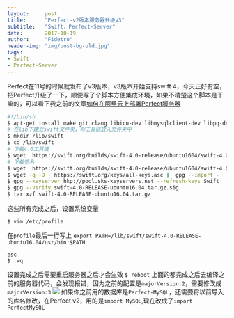 ```yaml
---
layout:     post
title:      "Perfect-v2版本服务器升级v3"
subtitle:   "Swift，Perfect-Server"
date:       2017-10-19
author:     "Fidetro"
header-img: "img/post-bg-old.jpg"
tags:
- Swift
- Perfect-Server
---
```

Perfect在11号的时候就发布了v3版本，v3版本开始支持swift 4，今天正好有空，把Perfect升级了一下，顺便写了个脚本方便集成环境，如果不清楚这个脚本是干嘛的，可以看下我之前的文章[如何在阿里云上部署Perfect服务器
](http://www.jianshu.com/p/fc4971b72737)
```sh
#!/bin/sh
$ apt-get install make git clang libicu-dev libmysqlclient-dev libpq-dev sqlite3 libsqlite3-dev apache2-dev pkg-config libssl-dev libsasl2-dev libcurl4-openssl-dev uuid-dev wget
# 在lib下建立swift文件夹，将工具链放入文件夹中
$ mkdir /lib/swift
$ cd /lib/swift
# 下载4.0工具链
$ wget  https://swift.org/builds/swift-4.0-release/ubuntu1604/swift-4.0-RELEASE/swift-4.0-RELEASE-ubuntu16.04.tar.gz
# 下载签名
$ wget  https://swift.org/builds/swift-4.0-release/ubuntu1604/swift-4.0-RELEASE/swift-4.0-RELEASE-ubuntu16.04.tar.gz.sig
$ wget -q -O - https://swift.org/keys/all-keys.asc |  gpg --import -
$ gpg --keyserver hkp://pool.sks-keyservers.net --refresh-keys Swift
$ gpg --verify swift-4.0-RELEASE-ubuntu16.04.tar.gz.sig
$ tar xzf swift-4.0-RELEASE-ubuntu16.04.tar.gz
```
这些所有完成之后，设置系统变量
```
$ vim /etc/profile
```
在`profile`最后一行写上
`export PATH=/lib/swift/swift-4.0-RELEASE-ubuntu16.04/usr/bin:$PATH`
```
esc
$ :wq
```
设置完成之后需要重启服务器之后才会生效
`$ reboot`
上面的都完成之后去编译之前的服务器代码，会发现报错，因为之前的配置是`majorVersion:2`，需要修改成`majorVersion:3`
![](http://images.foolishtalk.org/4AFAF1D2-EB80-4CFB-9A46-B4439EE8A96B.png)
如果你之前用的数据库是`Perfect-MySQL`，还需要将以前导入的库名修改，在Perfect v2，用的是`import MySQL`,现在改成了`import PerfectMySQL`

